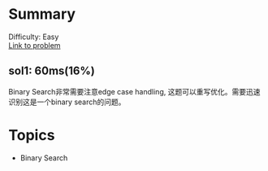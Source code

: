 # Summary
Difficulty: Easy<br/>
[Link to problem](https://leetcode.com/problems/sqrtx/)<br/>
## sol1: 60ms(16%)
Binary Search非常需要注意edge case handling, 这题可以重写优化。需要迅速识别这是一个binary search的问题。
# Topics
- Binary Search